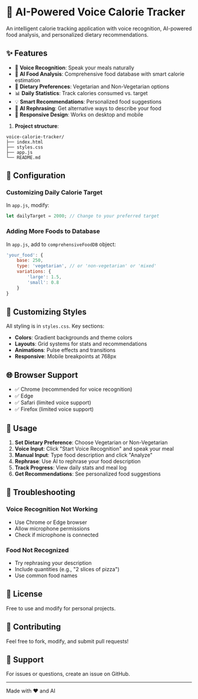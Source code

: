 # 🍎 AI-Powered Voice Calorie Tracker

An intelligent calorie tracking application with voice recognition, AI-powered food analysis, and personalized dietary recommendations.

## ✨ Features

- 🎤 **Voice Recognition**: Speak your meals naturally
- 🤖 **AI Food Analysis**: Comprehensive food database with smart calorie estimation
- 🥗 **Dietary Preferences**: Vegetarian and Non-Vegetarian options
- 📊 **Daily Statistics**: Track calories consumed vs. target
- 💡 **Smart Recommendations**: Personalized food suggestions
- 🔄 **AI Rephrasing**: Get alternative ways to describe your food
- 📱 **Responsive Design**: Works on desktop and mobile

1. **Project structure**:
```
voice-calorie-tracker/
├── index.html
├── styles.css
├── app.js
└── README.md
```

## 🔧 Configuration

### Customizing Daily Calorie Target

In `app.js`, modify:
```javascript
let dailyTarget = 2000; // Change to your preferred target
```

### Adding More Foods to Database

In `app.js`, add to `comprehensiveFoodDB` object:
```javascript
'your_food': { 
    base: 250, 
    type: 'vegetarian', // or 'non-vegetarian' or 'mixed'
    variations: { 
        'large': 1.5, 
        'small': 0.8 
    } 
}
```

## 🎨 Customizing Styles

All styling is in `styles.css`. Key sections:
- **Colors**: Gradient backgrounds and theme colors
- **Layouts**: Grid systems for stats and recommendations
- **Animations**: Pulse effects and transitions
- **Responsive**: Mobile breakpoints at 768px

## 🌐 Browser Support

- ✅ Chrome (recommended for voice recognition)
- ✅ Edge
- ✅ Safari (limited voice support)
- ✅ Firefox (limited voice support)

## 📝 Usage

1. **Set Dietary Preference**: Choose Vegetarian or Non-Vegetarian
2. **Voice Input**: Click "Start Voice Recognition" and speak your meal
3. **Manual Input**: Type food description and click "Analyze"
4. **Rephrase**: Use AI to rephrase your food description
5. **Track Progress**: View daily stats and meal log
6. **Get Recommendations**: See personalized food suggestions

## 🐛 Troubleshooting

### Voice Recognition Not Working
- Use Chrome or Edge browser
- Allow microphone permissions
- Check if microphone is connected

### Food Not Recognized
- Try rephrasing your description
- Include quantities (e.g., "2 slices of pizza")
- Use common food names

## 📄 License

Free to use and modify for personal projects.

## 🤝 Contributing

Feel free to fork, modify, and submit pull requests!

## 📧 Support

For issues or questions, create an issue on GitHub.

---

Made with ❤️ and AI
